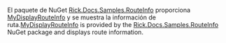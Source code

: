 <span data-ttu-id="49dce-101">El paquete de NuGet [Rick.Docs.Samples.RouteInfo](https://www.nuget.org/packages/Rick.Docs.Samples.RouteInfo) proporciona [MyDisplayRouteInfo](https://github.com/Rick-Anderson/RouteInfo/blob/master/Microsoft.Docs.Samples.RouteInfo/ControllerContextExtensions.cs) y se muestra la información de ruta.</span><span class="sxs-lookup"><span data-stu-id="49dce-101">[MyDisplayRouteInfo](https://github.com/Rick-Anderson/RouteInfo/blob/master/Microsoft.Docs.Samples.RouteInfo/ControllerContextExtensions.cs) is provided by the [Rick.Docs.Samples.RouteInfo](https://www.nuget.org/packages/Rick.Docs.Samples.RouteInfo) NuGet package and displays route information.</span></span>
